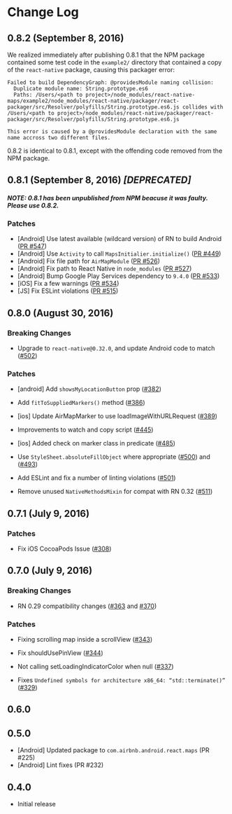 # Change Log

## 0.8.2 (September 8, 2016)

We realized immediately after publishing 0.8.1 that the NPM package contained
some test code in the `example2/` directory that contained a copy of the
`react-native` package, causing this packager error:

```
Failed to build DependencyGraph: @providesModule naming collision:
  Duplicate module name: String.prototype.es6
  Paths: /Users/<path to project>/node_modules/react-native-maps/example2/node_modules/react-native/packager/react-packager/src/Resolver/polyfills/String.prototype.es6.js collides with /Users/<path to project>/node_modules/react-native/packager/react-packager/src/Resolver/polyfills/String.prototype.es6.js

This error is caused by a @providesModule declaration with the same name accross two different files.
```

0.8.2 is identical to 0.8.1, except with the offending code removed from the NPM package.


## 0.8.1 (September 8, 2016) *[DEPRECATED]*

#### *NOTE: 0.8.1 has been unpublished from NPM beacuse it was faulty. Please use 0.8.2.*

### Patches

- [Android] Use latest available (wildcard version) of RN to build Android ([PR #547](https://github.com/lelandrichardson/react-native-maps/pull/547))
- [Android] Use `Activity` to call `MapsInitialier.initialize()` ([PR #449](https://github.com/lelandrichardson/react-native-maps/pull/449))
- [Android] Fix file path for `AirMapModule` ([PR #526](https://github.com/lelandrichardson/react-native-maps/pull/526))
- [Android] Fix path to React Native in `node_modules` ([PR #527](https://github.com/lelandrichardson/react-native-maps/pull/527))
- [Android] Bump Google Play Services dependency to `9.4.0` ([PR #533](https://github.com/lelandrichardson/react-native-maps/pull/533))
- [iOS] Fix a few warnings ([PR #534](https://github.com/lelandrichardson/react-native-maps/pull/534))
- [JS] Fix ESLint violations ([PR #515](https://github.com/lelandrichardson/react-native-maps/pull/515))

## 0.8.0 (August 30, 2016)

### Breaking Changes

- Upgrade to `react-native@0.32.0`, and update Android code to match ([#502](https://github.com/lelandrichardson/react-native-maps/pull/502))

### Patches

- [android] Add `showsMyLocationButton` prop ([#382](https://github.com/lelandrichardson/react-native-maps/pull/382))

- Add `fitToSuppliedMarkers()` method ([#386](https://github.com/lelandrichardson/react-native-maps/pull/386))

- [ios] Update AirMapMarker to use loadImageWithURLRequest ([#389](https://github.com/lelandrichardson/react-native-maps/pull/389))

- Improvements to watch and copy script ([#445](https://github.com/lelandrichardson/react-native-maps/pull/445))

- [ios] Added check on marker class in predicate ([#485](https://github.com/lelandrichardson/react-native-maps/pull/485))

- Use `StyleSheet.absoluteFillObject` where appropriate ([#500](https://github.com/lelandrichardson/react-native-maps/pull/500)) and ([#493](https://github.com/lelandrichardson/react-native-maps/pull/493))

- Add ESLint and fix a number of linting violations ([#501](https://github.com/lelandrichardson/react-native-maps/pull/501))

- Remove unused `NativeMethodsMixin` for compat with RN 0.32 ([#511](https://github.com/lelandrichardson/react-native-maps/pull/511))


## 0.7.1 (July 9, 2016)

### Patches

- Fix iOS CocoaPods Issue ([#308](https://github.com/lelandrichardson/react-native-maps/pull/308))



## 0.7.0 (July 9, 2016)

### Breaking Changes

- RN 0.29 compatibility changes ([#363](https://github.com/lelandrichardson/react-native-maps/pull/363) and [#370](https://github.com/lelandrichardson/react-native-maps/pull/370))


### Patches

- Fixing scrolling map inside a scrollView ([#343](https://github.com/lelandrichardson/react-native-maps/pull/343))

- Fix shouldUsePinView ([#344](https://github.com/lelandrichardson/react-native-maps/pull/344))

- Not calling setLoadingIndicatorColor when null ([#337](https://github.com/lelandrichardson/react-native-maps/pull/337))

- Fixes `Undefined symbols for architecture x86_64: “std::terminate()”` ([#329](https://github.com/lelandrichardson/react-native-maps/pull/329))



## 0.6.0

## 0.5.0

* [Android] Updated package to `com.airbnb.android.react.maps` (PR #225)
* [Android] Lint fixes (PR #232)

## 0.4.0

 * Initial release

